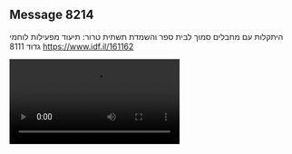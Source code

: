## Message 8214

היתקלות עם מחבלים סמוך לבית ספר והשמדת תשתית טרור:
תיעוד מפעילות לוחמי גדוד 8111
https://www.idf.il/161162

![Video](8214/8214_media.mp4)
